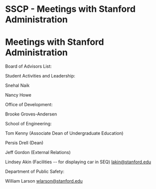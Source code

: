 # SSCP - Meetings with Stanford Administration

# Meetings with Stanford Administration

Board of Advisors List:

Student Activities and Leadership:

Snehal Naik

Nancy Howe

Office of Development:

Brooke Groves-Andersen

School of Engineering:

Tom Kenny (Associate Dean of Undergraduate Education)

Persis Drell (Dean)

Jeff Gordon (External Relations)

Lindsey Akin (Facilities -- for displaying car in SEQ) lakin@stanford.edu

Department of Public Safety:

William Larson wlarson@stanford.edu

